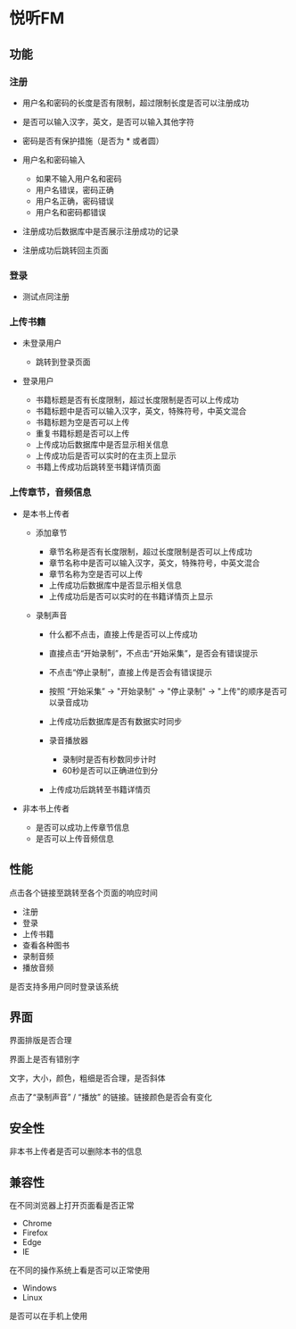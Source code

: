# 悦听FM

## 功能

### 注册

- 用户名和密码的长度是否有限制，超过限制长度是否可以注册成功
- 是否可以输入汉字，英文，是否可以输入其他字符
- 密码是否有保护措施（是否为 * 或者圆）
- 用户名和密码输入

	- 如果不输入用户名和密码
	- 用户名错误，密码正确
	- 用户名正确，密码错误
	- 用户名和密码都错误

- 注册成功后数据库中是否展示注册成功的记录
- 注册成功后跳转回主页面

### 登录

- 测试点同注册

### 上传书籍

- 未登录用户

	- 跳转到登录页面

- 登录用户

	- 书籍标题是否有长度限制，超过长度限制是否可以上传成功
	- 书籍标题中是否可以输入汉字，英文，特殊符号，中英文混合
	- 书籍标题为空是否可以上传
	- 重复书籍标题是否可以上传
	- 上传成功后数据库中是否显示相关信息
	- 上传成功后是否可以实时的在主页上显示
	- 书籍上传成功后跳转至书籍详情页面

### 上传章节，音频信息

- 是本书上传者

	- 添加章节

		- 章节名称是否有长度限制，超过长度限制是否可以上传成功
		- 章节名称中是否可以输入汉字，英文，特殊符号，中英文混合
		- 章节名称为空是否可以上传
		- 上传成功后数据库中是否显示相关信息
		- 上传成功后是否可以实时的在书籍详情页上显示

	- 录制声音

		- 什么都不点击，直接上传是否可以上传成功
		- 直接点击“开始录制”，不点击“开始采集”，是否会有错误提示
		- 不点击“停止录制”，直接上传是否会有错误提示
		- 按照 “开始采集” -> "开始录制" -> "停止录制" -> "上传"的顺序是否可以录音成功
		- 上传成功后数据库是否有数据实时同步
		- 录音播放器

			- 录制时是否有秒数同步计时
			- 60秒是否可以正确进位到分

		- 上传成功后跳转至书籍详情页

- 非本书上传者

	- 是否可以成功上传章节信息
	- 是否可以上传音频信息

## 性能

点击各个链接至跳转至各个页面的响应时间

- 注册
- 登录
- 上传书籍
- 查看各种图书
- 录制音频
- 播放音频

是否支持多用户同时登录该系统

## 界面

界面排版是否合理

界面上是否有错别字

文字，大小，颜色，粗细是否合理，是否斜体

点击了“录制声音” / “播放” 的链接。链接颜色是否会有变化

## 安全性

非本书上传者是否可以删除本书的信息

## 兼容性

在不同浏览器上打开页面看是否正常

- Chrome
- Firefox
- Edge
- IE 

在不同的操作系统上看是否可以正常使用

- Windows
- Linux

是否可以在手机上使用